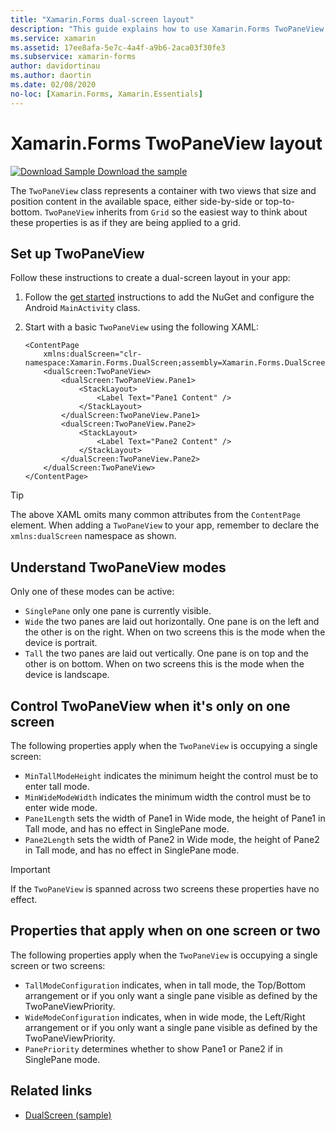 ```yaml
---
title: "Xamarin.Forms dual-screen layout"
description: "This guide explains how to use Xamarin.Forms TwoPaneView to optimize your app experience for dual-screen devices such as Surface Duo and Surface Neo."
ms.service: xamarin
ms.assetid: 17ee8afa-5e7c-4a4f-a9b6-2aca03f30fe3
ms.subservice: xamarin-forms
author: davidortinau
ms.author: daortin
ms.date: 02/08/2020
no-loc: [Xamarin.Forms, Xamarin.Essentials]
---
```


# Xamarin.Forms TwoPaneView layout

[![Download Sample](~/media/shared/download.png) Download the sample](/samples/xamarin/xamarin-forms-samples/userinterface-dualscreendemos/)

The `TwoPaneView` class represents a container with two views that size and position content in the available space, either side-by-side or top-to-bottom. `TwoPaneView` inherits from `Grid` so the easiest way to think about these properties is as if they are being applied to a grid.

## Set up TwoPaneView

Follow these instructions to create a dual-screen layout in your app:

1. Follow the [get started](index.md) instructions to add the NuGet and configure the Android `MainActivity` class.
1. Start with a basic `TwoPaneView` using the following XAML:

    ```xaml
    <ContentPage
        xmlns:dualScreen="clr-namespace:Xamarin.Forms.DualScreen;assembly=Xamarin.Forms.DualScreen">
        <dualScreen:TwoPaneView>
            <dualScreen:TwoPaneView.Pane1>
                <StackLayout>
                    <Label Text="Pane1 Content" />
                </StackLayout>
            </dualScreen:TwoPaneView.Pane1>
            <dualScreen:TwoPaneView.Pane2>
                <StackLayout>
                    <Label Text="Pane2 Content" />
                </StackLayout>
            </dualScreen:TwoPaneView.Pane2>
        </dualScreen:TwoPaneView>
    </ContentPage>
    ```

> [!TIP]
> The above XAML omits many common attributes from the `ContentPage` element. When adding a `TwoPaneView` to your app, remember to declare the `xmlns:dualScreen` namespace as shown.

## Understand TwoPaneView modes

Only one of these modes can be active:

- `SinglePane` only one pane is currently visible.
- `Wide` the two panes are laid out horizontally. One pane is on the left and the other is on the right. When on two screens this is the mode when the device is portrait.
- `Tall` the two panes are laid out vertically. One pane is on top and the other is on bottom. When on two screens this is the mode when the device is landscape.

## Control TwoPaneView when it's only on one screen

The following properties apply when the `TwoPaneView` is occupying a single screen:

- `MinTallModeHeight` indicates the minimum height the control must be to enter tall mode.
- `MinWideModeWidth` indicates the minimum width the control must be to enter wide mode.
- `Pane1Length` sets the width of Pane1 in Wide mode, the height of Pane1 in Tall mode, and has no effect in SinglePane mode.
- `Pane2Length` sets the width of Pane2 in Wide mode, the height of Pane2 in Tall mode, and has no effect in SinglePane mode.

> [!IMPORTANT]
> If the `TwoPaneView` is spanned across two screens these properties have no effect.

## Properties that apply when on one screen or two

The following properties apply when the `TwoPaneView` is occupying a single screen or two screens:

- `TallModeConfiguration` indicates, when in tall mode, the Top/Bottom arrangement or if you only want a single pane visible as defined by the TwoPaneViewPriority.
- `WideModeConfiguration` indicates, when in wide mode, the Left/Right arrangement or if you only want a single pane visible as defined by the TwoPaneViewPriority.
- `PanePriority` determines whether to show Pane1 or Pane2 if in SinglePane mode.

## Related links

- [DualScreen (sample)](/samples/xamarin/xamarin-forms-samples/userinterface-dualscreendemos/)